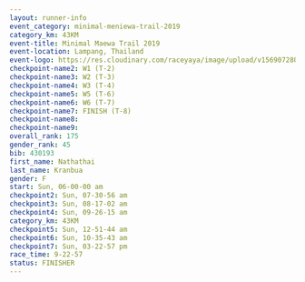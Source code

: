 ```yaml
---
layout: runner-info 
event_category: minimal-meniewa-trail-2019 
category_km: 43KM
event-title: Minimal Maewa Trail 2019 
event-location: Lampang, Thailand 
event-logo: https://res.cloudinary.com/raceyaya/image/upload/v1569072805/logo/minimal-trail_ktnvsp.jpg 
checkpoint-name2: W1 (T-2) 
checkpoint-name3: W2 (T-3) 
checkpoint-name4: W3 (T-4) 
checkpoint-name5: W5 (T-6) 
checkpoint-name6: W6 (T-7) 
checkpoint-name7: FINISH (T-8) 
checkpoint-name8: 
checkpoint-name9: 
overall_rank: 175
gender_rank: 45
bib: 430193
first_name: Nathathai
last_name: Kranbua
gender: F
start: Sun, 06-00-00 am
checkpoint2: Sun, 07-30-56 am
checkpoint3: Sun, 08-17-02 am
checkpoint4: Sun, 09-26-15 am
category_km: 43KM
checkpoint5: Sun, 12-51-44 am
checkpoint6: Sun, 10-35-43 am
checkpoint7: Sun, 03-22-57 pm
race_time: 9-22-57
status: FINISHER
---
```

